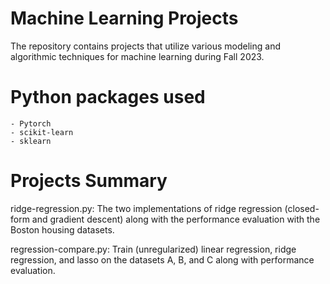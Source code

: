 # Machine Learning Projects

The repository contains projects that utilize various modeling and algorithmic techniques for machine learning during Fall 2023.

# Python packages used

    - Pytorch
    - scikit-learn
    - sklearn

# Projects Summary

ridge-regression.py: The two implementations of ridge regression (closed-form and gradient descent) along with the performance evaluation with the Boston housing datasets.

regression-compare.py: Train (unregularized) linear regression, ridge regression, and lasso on the datasets A, B, and C along with performance evaluation.
